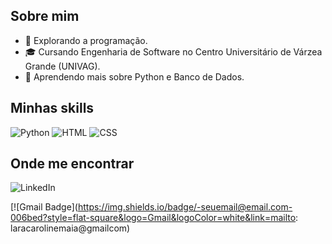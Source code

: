 ## **Sobre mim**
- 🤔 Explorando a programação.
- 🎓 Cursando Engenharia de Software no Centro Universitário de Várzea Grande (UNIVAG).
- 🌱 Aprendendo mais sobre Python e Banco de Dados.

## **Minhas skills**
![Python](https://img.shields.io/badge/-Python-333333?style=flat&logo=Python&logoColor=white)
![HTML](https://img.shields.io/badge/-HTML-333333?style=flat&logo=HTML5&logoColor=E34F26)
![CSS](https://img.shields.io/badge/-CSS-333333?style=flat&logo=CSS3&logoColor=1572B6)

## **Onde me encontrar**
![LinkedIn](https://img.shields.io/badge/-Lara%20Caroline-blue?style=flat-square&logo=Linkedin&logoColor=white&link=https://www.linkedin.com/in/lara-caroline-maia)

[![Gmail Badge](https://img.shields.io/badge/-seuemail@email.com-006bed?style=flat-square&logo=Gmail&logoColor=white&link=mailto: laracarolinemaia@gmailcom)

